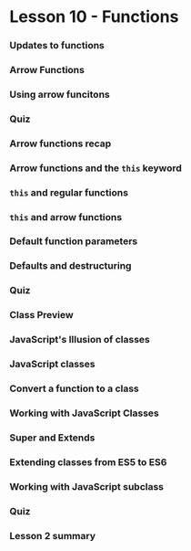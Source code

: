 # Lesson 10 - Functions

### Updates to functions

### Arrow Functions

### Using arrow funcitons

### Quiz

### Arrow functions recap

### Arrow functions and the `this` keyword

### `this` and regular functions

### `this` and arrow functions

### Default function parameters

### Defaults and destructuring

### Quiz

### Class Preview

### JavaScript's Illusion of classes

### JavaScript classes

### Convert a function to a class

### Working with JavaScript Classes

### Super and Extends

### Extending classes from ES5 to ES6

### Working with JavaScript subclass

### Quiz

### Lesson 2 summary
